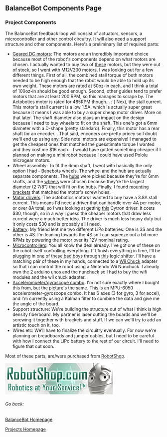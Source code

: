 ## BalanceBot Components Page

### Project Components

The BalanceBot feedback loop will consist of actuators, sensors, a microcontroller and other control circuitry. It will also need a support structure and other components. Here's a preliminary list of required parts:

- [Geared DC motors](https://www.robotshop.com/ca/en/solutions-cubed-m12v200-motor-rear-shaft.html): The motors are an incredibly important choice because most of the robot's components depend on what motors are chosen. I actually wanted to buy two of [these](https://www.robotshop.com/ca/en/12v-485rpm-econ-metal-gearmotor.html) motors, but they were out of stock, so I went with M12V200 motors. I was looking out for a few different things. First of all, the combined stall torque of both motors needed to be high enough that the robot would be able to hold up its own weight. These motors are rated at 50oz-in each, and I think a total of 100oz-in should be good enough. Second, other guides tend to prefer motors that are at least 200 RPM, so this manages to scrape by. The Actobotics motor is rated for 485RPM though... :'( Next, the stall current. This motor's stall current is a low 1.5A, which is actually super great because it means I was able to buy a super cheap motor driver. More on that later. The shaft diameter also plays an impact on the design because I need to buy wheels to fit on the shaft. This one's got a 6mm diameter with a D-shape (pretty standard). Finally, this motor has a rear shaft for an encoder... That said, encoders are pretty pricey so I doubt we'll end up using any. Side note: motors are expensive! I managed to get the cheapest ones that matched the guesstimate torque I wanted and they cost me $16 each... I would have gotten something cheaper if I planned on making a mini robot because I could have used Pololu microgear motors.
- Wheel assembly: To fit the 6mm shaft, I went with basically the only option I had - Banebots wheels. The wheel and the hub are actually separate components. The [hubs](https://www.robotshop.com/ca/en/hex-hub-s40-6mm-1wide.html) were picked because they're for 6mm shafts, and the [wheels](https://www.robotshop.com/ca/en/rb-ban-94-orange-wheel.html) were chosen because they're the largest diameter (2 7/8") that will fit on the hubs. Finally, I found [mounting brackets](https://www.robotshop.com/ca/en/dc-geared-motor-bracket-spg30-spg50.html) that matched the motor's screw holes.
- [Motor drivers](https://www.robotshop.com/ca/en/motor-driver-dual-tb6612fng-v2-headers.html): The actobotics motors I wanted to buy have a 3.8A stall current. This means I'd need a driver that can handle over 4A per motor, or over 8A total, so I was looking at getting [this](https://www.robotshop.com/ca/en/cytron-10a-5-25v-dual-channel-dc-motor-driver.html) Cytron driver. It costs $30, though, so in a way I guess the cheaper motors that draw less current were a much better idea. The driver is much less heavy duty but it only costs $30 and is probably all I need.
- [Battery](https://hobbyking.com/en_us/zippy-flightmax-1800mah-3s1p-40c.html?___store=en_us): My friend lent me two different LiPo batteries. One is 3S and the other is 4S. I'm leaning towards the 4S so I can squeeze out a bit more RPMs by powering the motor over its 12V nominal rating.
- [Microcontrollers](https://www.amazon.ca/Arduino-Uno-R3-Microcontroller-A000066/dp/B008GRTSV6): You all know the deal already. I've got one of these on the robot itself controlling everything. If I finish everything in time, I'll be plugging in one of [these bad boys](https://www.robotshop.com/ca/en/wifi-serial-transceiver-module-esp8266.html) through [this](https://www.robotshop.com/ca/en/cytron-4-channels-logic-converter.html) logic shifter. I'll have a matching pair of these in my hands, connected to a [Wii Chuck](https://www.robotshop.com/ca/en/wiichuck-adapter-arduino.html) adapter so that i can control the robot using a Nintendo Wii Nunchuck. I already own the 2 arduino unos and the nunchuck so I had to buy the wifi modules and the wii chuck adapter.
- [Acceleromoeter/gyroscope combo](https://www.amazon.ca/Robojax-MPU-6050-Gyroscope-Accelerometer-Raspberry/dp/B079Z1W6NS/): I'm not sure exactly where I bought this from, but the picture's the same. This is an MPU-6050 accelerometer-gyroscope combo. It has 6 axes (3 for gyro, 3 for accel), and I'm currently using a Kalman filter to combine the data and give me the angle of the board.
- Support structure: We're building the structure out of what I think is high density fiberboard. My partner is laser cutting the boards and we'll be screwing it together with brackets and stuff. If we can we'll try to add an artistic touch on it, too.
- Wires etc: We'll have to finalize the circuitry eventually. For now we're planning on breadboards and jumper cables, but I need to be careful with how I connect the LiPo battery to the rest of our circuit. I'll need to figure that out soon.

Most of these parts, are/were purchased from [RobotShop](https://www.robotshop.com).

![Image](Pictures/robotshop-logo-345x100-en.gif)

###### Go back:

[BalanceBot Homepage](https://vashmata.github.io/BalanceBot/)

[Projects Homepage](https://vashmata.github.io)